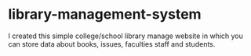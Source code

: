 # library-management-system
I created this simple college/school library manage website in which you can store data about books, issues, faculties staff and students.
